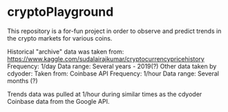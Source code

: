 # cryptoPlayground
 
This repository is a for-fun project in order to observe and predict trends in the crypto markets for various coins. 

Historical "archive" data was taken from: https://www.kaggle.com/sudalairajkumar/cryptocurrencypricehistory
Frequency:  1/day 
Data range: Several years - 2019(?)
Other data taken by cdyoder:
Taken from: Coinbase API
Frequency:  1/hour 
Data range: Several months (?)

Trends data was pulled at 1/hour during similar times as the cdyoder Coinbase data from the Google API. 

